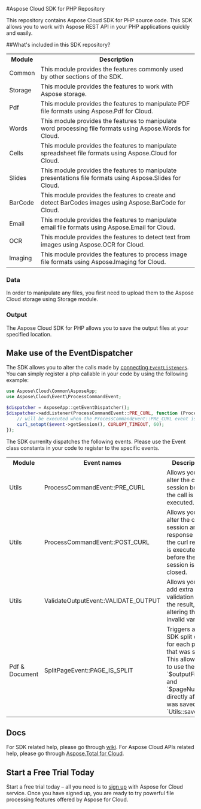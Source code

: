 #Aspose Cloud SDK for PHP Repository

This repository contains Aspose Cloud SDK for PHP source code. This SDK allows you to work with Aspose REST API in your PHP applications quickly and easily. 


##What's included in this SDK repository?

<table>
<tr>
<th>Module</th>
<th>Description</th>
</tr>

<tr>
<td>Common</td>
<td>This module provides the features commonly used by other sections of the SDK.</td>
</tr>

<tr>
<td>Storage</td>
<td>This module provides the features to work with Aspose storage.</td>
</tr>

<tr>
<td>Pdf</td>
<td>This module provides the features to manipulate PDF file formats using Aspose.Pdf for Cloud.</td>
</tr>

<tr>
<td>Words</td>
<td>This module provides the features to manipulate word processing file formats using Aspose.Words for Cloud.</td>
</tr>

<tr>
<td>Cells</td>
<td>This module provides the features to manipulate spreadsheet file formats using Aspose.Cloud for Cloud.</td>
</tr>

<tr>
<td>Slides</td>
<td>This module provides the features to manipulate presentations file formats using Aspose.Slides for Cloud.</td>
</tr>

<tr>
<td>BarCode</td>
<td>This module provides the features to create and detect BarCodes images using Aspose.BarCode for Cloud.</td>
</tr>

<tr>
<td>Email</td>
<td>This module provides the features to manipulate email file formats using Aspose.Email for Cloud.</td>
</tr>

<tr>
<td>OCR</td>
<td>This module provides the features to detect text from images using Aspose.OCR for Cloud.</td>
</tr>

<tr>
<td>Imaging</td>
<td>This module provides the features to process image file formats using Aspose.Imaging for Cloud.</td>
</tr>

</table>



### Data

In order to manipulate any files, you first need to upload them to the Aspose Cloud storage using Storage module. 

### Output

The Aspose Cloud SDK for PHP allows you to save the output files at your specified location.

Make use of the EventDispatcher
-------------------------------

The SDK allows you to alter the calls made by [connecting `EventListeners`](http://symfony.com/doc/current/components/event_dispatcher/introduction.html#connecting-listeners). You can simply register a php callable in your code by using the following example:

```php
use Aspose\Cloud\Common\AsposeApp;
use Aspose\Cloud\Event\ProcessCommandEvent;

$dispatcher = AsposeApp::getEventDispatcher();
$dispatcher->addListener(ProcessCommandEvent::PRE_CURL, function (ProcessCommandEvent $event) {
    // will be executed when the ProcessCommandEvent::PRE_CURL event is dispatched
    curl_setopt($event->getSession(), CURLOPT_TIMEOUT, 60); 
});
```

The SDK currenlty dispatches the following events. Please use the Event class constants in your code to register to the specific events.

<table>
<tr>
<th>Module</th>
<th>Event names</th>
<th>Description</th>
</tr>

<tr>
<td>Utils</td>
<td>ProcessCommandEvent::PRE_CURL</td>
<td>Allows you to alter the curl session before the call is executed.</td>
</tr>

<tr>
<td>Utils</td>
<td>ProcessCommandEvent::POST_CURL</td>
<td>Allows you to alter the curl session and response after the curl request is executed, but before the curl session is closed.</td>
</tr>

<tr>
<td>Utils</td>
<td>ValidateOutputEvent::VALIDATE_OUTPUT</td>
<td>Allows you to add extra validation on the result, by altering the invalid variable.</td>
</tr>

<tr>
<td>Pdf & Document</td>
<td>SplitPageEvent::PAGE_IS_SPLIT</td>
<td>Triggers after a SDK split call, for each page that was split. This allows you to use the `$outputFile` and `$pageNumber` directly after it was saved by `Utils::saveFile`.</td>
</tr>

</table>

Docs
----

For SDK related help, please go through [wiki](https://github.com/asposeforcloud/Aspose_Cloud_SDK_For_PHP/wiki).
For Aspose Cloud APIs related help, please go through [Aspose.Total for Cloud](http://www.aspose.com/cloud/total-api.aspx).

Start a Free Trial Today
------------------------

Start a free trial today – all you need is to [sign up](https://cloud.aspose.com/SignUp) with Aspose for Cloud service. Once you have signed up, you are ready to try powerful file processing features offered by Aspose for Cloud.
